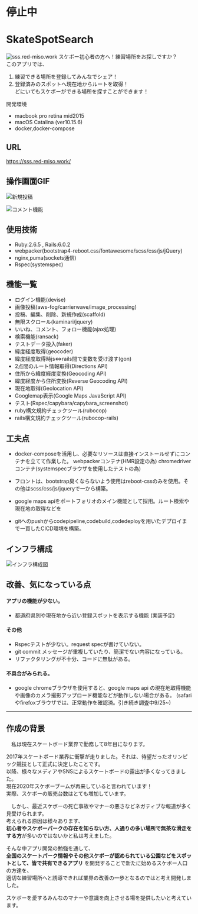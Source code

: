 # 停止中

# SkateSpotSearch
![sss.red-miso.work](https://github.com/uechikohei/SkateSpotSearch/blob/images/sss.png)
スケボー初心者の方へ！練習場所をお探しですか？  
このアプリでは、
  1. 練習できる場所を登録してみんなでシェア！
  2. 登録済みのスポットへ現在地からルートを取得！  
どにいてもスケボーができる場所を探すことができます！

開発環境
- macbook pro retina mid2015
- macOS Catalina (ver10.15.6)
- docker,docker-compose

URL
---
https://sss.red-miso.work/


操作画面GIF
---
![新規投稿](https://media.giphy.com/media/Qlpgdcb58od3Uxij5m/giphy.gif)

![コメント機能](https://media.giphy.com/media/WANPBs7hskMVqaN6ra/giphy.gif)


使用技術
---
- Ruby:2.6.5 , Rails:6.0.2
- webpacker(bootstrap4-reboot.css/fontawesome/scss/css/js/jQuery)
- nginx,puma(sockets通信)
- Rspec(systemspec)


機能一覧
---
- ログイン機能(devise)
- 画像投稿(aws-fog/carrierwave/image_processing)
- 投稿、編集、削除、新規作成(scaffold)
- 無限スクロール(kaminari/jquery)
- いいね、コメント、フォロー機能(ajax処理)
- 検索機能(ransack)
- テストデータ投入(faker)
- 緯度経度取得(geocoder)
- 緯度経度取得時js⇔rails間で変数を受け渡す(gon)
- 2点間のルート情報取得(Directions API)
- 住所から緯度経度変換(Geocoding API)
- 緯度経度から住所変換(Reverse Geocoding API)
- 現在地取得(Geolocation API)
- Googlemap表示(Google Maps JavaScript API)
- テスト(Rspec/capybara/capybara_screenshot)
- ruby構文規約チェックツール(rubocop)
- rails構文規約チェックツール(rubocop-rails)


工夫点
---
- docker-composeを活用し、必要なリソースは直接インストールせずにコンテナを立てて作業した。
webpackerコンテナ(HMR設定の為)
chromedriverコンテナ(systemspecブラウザを使用したテストの為)

- フロントは、bootstrap臭くならないよう使用はreboot-cssのみを使用。その他はscss/css/js/jqueryで一から構築。

- google maps apiをポートフォリオのメイン機能として採用。ルート検索や現在地の取得などを

- gitへのpushからcodepipeline,codebuild,codedeployを用いたデプロイまで一貫したCICD環境を構築。


インフラ構成
---
![インフラ構成図](https://github.com/uechikohei/SkateSpotSearch/blob/images/SkateSpotSearch_drawio.png)


改善、気になっている点
---

#### アプリの機能が少ない。
- 都道府県別や現在地から近い登録スポットを表示する機能
(実装予定)

#### その他
- Rspecテストが少ない。request specが書けていない。
- git commit メッセージが重複していたり、簡潔でない内容になっている。
- リファクタリングが不十分、コードに無駄がある。

#### 不具合がみられる。
- google chromeブラウザを使用すると、google maps api の現在地取得機能や画像のカメラ撮影アップロード機能などが動作しない場合がある。
(safariやfirefoxブラウザでは、正常動作を確認済。引き続き調査中9/25~)

---


作成の背景
---

　私は現在スケートボード業界で勤務して8年目になります。

2017年スケートボード業界に衝撃が走りました。それは、待望だったオリンピック競技として正式に決定したことです。  
以降、様々なメディアやSNSによるスケートボードの露出が多くなってきました。  
現在2020年スケボーブームが再来していると言われています！  
実際、スケボーの販売台数はとても増加しています。  

　しかし、最近スケボーの死亡事故やマナーの悪さなどネガティブな報道が多く見受けられます。  
考えられる原因は様々あります、  
**初心者やスケボーパークの存在を知らない方、人通りの多い場所で無茶な滑走をする方**が多いのではないかと私は考えました。  

そんな中アプリ開発の勉強を通して、  
**全国のスケートパーク情報やその他スケボーが認められている公園などをスポットとして、皆で共有できるアプリ**
を開発することで新たに始めるスケボー人口の方達を、  
適切な練習場所へと誘導できれば業界の改善の一歩となるのではと考え開発しました。  

スケボーを愛するみんなのマナーや意識を向上させる場を提供したいと考えています。    
